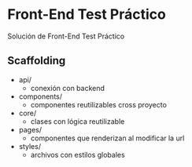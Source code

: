 # Front-End Test Práctico

Solución de Front-End Test Práctico

## Scaffolding

- api/
  - conexión con backend
- components/
  - componentes reutilizables cross proyecto
- core/
  - clases con lógica reutilizable
- pages/
  - componentes que renderizan al modificar la url
- styles/
  - archivos con estilos globales

